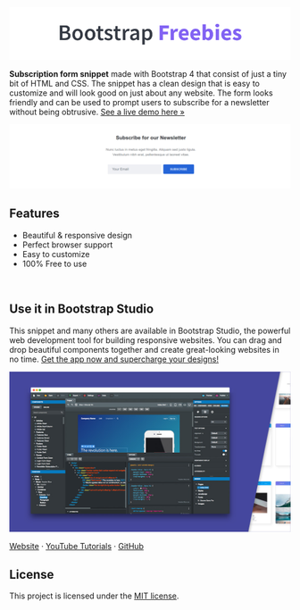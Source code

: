 

[![Bootstrap Freebies](/readme-images/github-bootstrap-freebies.png)](https://github.com/topics/bootstrap-freebies/) 

**Subscription form snippet** made with Bootstrap 4 that consist of just a tiny bit of HTML and CSS. The snippet has a clean design that is easy to customize and will look good on just about any website. The form looks friendly and can be used to prompt users to subscribe for a newsletter without being obtrusive. [See a live demo here &raquo;](https://epicbootstrap.com/snippets/subscription-form)

[![Subscription Form](/readme-images/screenshot.png)](https://epicbootstrap.com/snippets/subscription-form) 

## Features

* Beautiful & responsive design
* Perfect browser support
* Easy to customize
* 100% Free to use

<br>

## Use it in Bootstrap Studio

This snippet and many others are available in Bootstrap Studio, the powerful web development tool for building responsive websites. You can drag and drop beautiful components together and create great-looking websites in no time. [Get the app now and supercharge your designs!](https://bootstrapstudio.io)

[![Bootstrap Studio Banner](/readme-images/bootstrap-studio-banner.jpg)](https://bootstrapstudio.io/)

[Website](https://bootstrapstudio.io/) &middot; [YouTube Tutorials](https://www.youtube.com/BootstrapStudioApp) &middot; [GitHub](https://github.com/bootstrapstudio) 

## License

This project is licensed under the [MIT license](LICENSE).